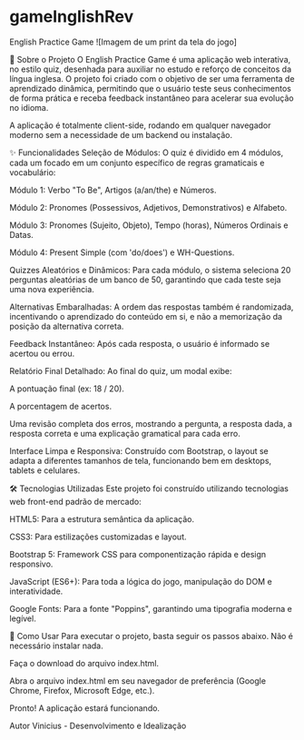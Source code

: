 # gameInglishRev
English Practice Game
![Imagem de um print da tela do jogo]

🚀 Sobre o Projeto
O English Practice Game é uma aplicação web interativa, no estilo quiz, desenhada para auxiliar no estudo e reforço de conceitos da língua inglesa. O projeto foi criado com o objetivo de ser uma ferramenta de aprendizado dinâmica, permitindo que o usuário teste seus conhecimentos de forma prática e receba feedback instantâneo para acelerar sua evolução no idioma.

A aplicação é totalmente client-side, rodando em qualquer navegador moderno sem a necessidade de um backend ou instalação.

✨ Funcionalidades
Seleção de Módulos: O quiz é dividido em 4 módulos, cada um focado em um conjunto específico de regras gramaticais e vocabulário:

Módulo 1: Verbo "To Be", Artigos (a/an/the) e Números.

Módulo 2: Pronomes (Possessivos, Adjetivos, Demonstrativos) e Alfabeto.

Módulo 3: Pronomes (Sujeito, Objeto), Tempo (horas), Números Ordinais e Datas.

Módulo 4: Present Simple (com 'do/does') e WH-Questions.

Quizzes Aleatórios e Dinâmicos: Para cada módulo, o sistema seleciona 20 perguntas aleatórias de um banco de 50, garantindo que cada teste seja uma nova experiência.

Alternativas Embaralhadas: A ordem das respostas também é randomizada, incentivando o aprendizado do conteúdo em si, e não a memorização da posição da alternativa correta.

Feedback Instantâneo: Após cada resposta, o usuário é informado se acertou ou errou.

Relatório Final Detalhado: Ao final do quiz, um modal exibe:

A pontuação final (ex: 18 / 20).

A porcentagem de acertos.

Uma revisão completa dos erros, mostrando a pergunta, a resposta dada, a resposta correta e uma explicação gramatical para cada erro.

Interface Limpa e Responsiva: Construído com Bootstrap, o layout se adapta a diferentes tamanhos de tela, funcionando bem em desktops, tablets e celulares.

🛠️ Tecnologias Utilizadas
Este projeto foi construído utilizando tecnologias web front-end padrão de mercado:

HTML5: Para a estrutura semântica da aplicação.

CSS3: Para estilizações customizadas e layout.

Bootstrap 5: Framework CSS para componentização rápida e design responsivo.

JavaScript (ES6+): Para toda a lógica do jogo, manipulação do DOM e interatividade.

Google Fonts: Para a fonte "Poppins", garantindo uma tipografia moderna e legível.

📖 Como Usar
Para executar o projeto, basta seguir os passos abaixo. Não é necessário instalar nada.

Faça o download do arquivo index.html.

Abra o arquivo index.html em seu navegador de preferência (Google Chrome, Firefox, Microsoft Edge, etc.).

Pronto! A aplicação estará funcionando.

Autor
Vinicius - Desenvolvimento e Idealização
